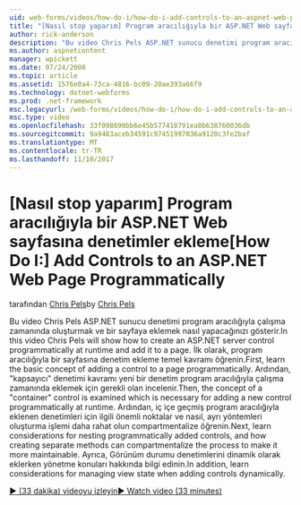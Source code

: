 ```yaml
---
uid: web-forms/videos/how-do-i/how-do-i-add-controls-to-an-aspnet-web-page-programmatically
title: "[Nasıl stop yaparım] Program aracılığıyla bir ASP.NET Web sayfasına denetimler ekleme | Microsoft Docs"
author: rick-anderson
description: "Bu video Chris Pels ASP.NET sunucu denetimi program aracılığıyla çalışma zamanında oluşturmak ve bir sayfaya eklemek nasıl yapacağınızı gösterir. İlk olarak, temel kavram o bilgi edinin..."
ms.author: aspnetcontent
manager: wpickett
ms.date: 07/24/2008
ms.topic: article
ms.assetid: 1576e0a4-73ca-4816-bc09-20ae393a66f9
ms.technology: dotnet-webforms
ms.prod: .net-framework
msc.legacyurl: /web-forms/videos/how-do-i/how-do-i-add-controls-to-an-aspnet-web-page-programmatically
msc.type: video
ms.openlocfilehash: 33f098690bb6e45b577410791ea0b638760036db
ms.sourcegitcommit: 9a9483aceb34591c97451997036a9120c3fe2baf
ms.translationtype: MT
ms.contentlocale: tr-TR
ms.lasthandoff: 11/10/2017
---
```

<a name="how-do-i-add-controls-to-an-aspnet-web-page-programmatically"></a><span data-ttu-id="ca800-104">[Nasıl stop yaparım] Program aracılığıyla bir ASP.NET Web sayfasına denetimler ekleme</span><span class="sxs-lookup"><span data-stu-id="ca800-104">[How Do I:] Add Controls to an ASP.NET Web Page Programmatically</span></span>
====================
<span data-ttu-id="ca800-105">tarafından [Chris Pels](https://twitter.com/chrispels)</span><span class="sxs-lookup"><span data-stu-id="ca800-105">by [Chris Pels](https://twitter.com/chrispels)</span></span>

<span data-ttu-id="ca800-106">Bu video Chris Pels ASP.NET sunucu denetimi program aracılığıyla çalışma zamanında oluşturmak ve bir sayfaya eklemek nasıl yapacağınızı gösterir.</span><span class="sxs-lookup"><span data-stu-id="ca800-106">In this video Chris Pels will show how to create an ASP.NET server control programmatically at runtime and add it to a page.</span></span> <span data-ttu-id="ca800-107">İlk olarak, program aracılığıyla bir sayfasına denetim ekleme temel kavramı öğrenin.</span><span class="sxs-lookup"><span data-stu-id="ca800-107">First, learn the basic concept of adding a control to a page programmatically.</span></span> <span data-ttu-id="ca800-108">Ardından, "kapsayıcı" denetimi kavramı yeni bir denetim program aracılığıyla çalışma zamanında eklemek için gerekli olan incelenir.</span><span class="sxs-lookup"><span data-stu-id="ca800-108">Then, the concept of a "container" control is examined which is necessary for adding a new control programmatically at runtime.</span></span> <span data-ttu-id="ca800-109">Ardından, iç içe geçmiş program aracılığıyla eklenen denetimleri için ilgili önemli noktalar ve nasıl, ayrı yöntemleri oluşturma işlemi daha rahat olun compartmentalize öğrenin.</span><span class="sxs-lookup"><span data-stu-id="ca800-109">Next, learn considerations for nesting programmatically added controls, and how creating separate methods can compartmentalize the process to make it more maintainable.</span></span> <span data-ttu-id="ca800-110">Ayrıca, Görünüm durumu denetimlerini dinamik olarak eklerken yönetme konuları hakkında bilgi edinin.</span><span class="sxs-lookup"><span data-stu-id="ca800-110">In addition, learn considerations for managing view state when adding controls dynamically.</span></span>

[<span data-ttu-id="ca800-111">&#9654; (33 dakika) videoyu izleyin</span><span class="sxs-lookup"><span data-stu-id="ca800-111">&#9654; Watch video (33 minutes)</span></span>](https://channel9.msdn.com/Blogs/ASP-NET-Site-Videos/how-do-i-add-controls-to-an-aspnet-web-page-programmatically)
